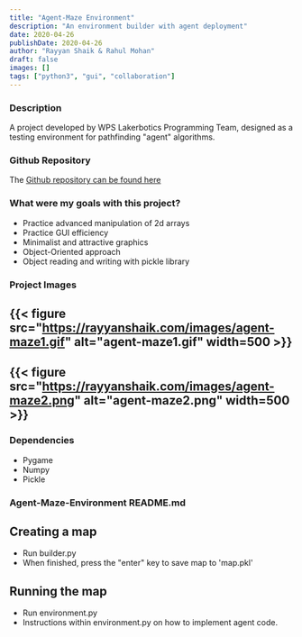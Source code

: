 ```yaml
---
title: "Agent-Maze Environment"
description: "An environment builder with agent deployment"
date: 2020-04-26
publishDate: 2020-04-26
author: "Rayyan Shaik & Rahul Mohan"
draft: false
images: []
tags: ["python3", "gui", "collaboration"]
---
```


### Description
A project developed by WPS Lakerbotics Programming Team, designed as a testing environment for
pathfinding "agent" algorithms.

### Github Repository
The [Github repository can be found here](https://github.com/WPS-Programming/Agent-Maze-Solver)

### What were my goals with this project?
* Practice advanced manipulation of 2d arrays
* Practice GUI efficiency
* Minimalist and attractive graphics
* Object-Oriented approach
* Object reading and writing with pickle library

### Project Images

{{< figure src="https://rayyanshaik.com/images/agent-maze1.gif" alt="agent-maze1.gif" width=500 >}}
---
{{< figure src="https://rayyanshaik.com/images/agent-maze2.png" alt="agent-maze2.png" width=500 >}}
---

### Dependencies
* Pygame
* Numpy
* Pickle


### Agent-Maze-Environment README.md
## Creating a map
* Run builder.py
* When finished, press the "enter" key to save map to 'map.pkl'
## Running the map
* Run environment.py
* Instructions within environment.py on how to implement agent code.